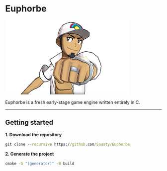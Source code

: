# Euphorbe

![Euphorbe](.github/logo.png)

Euphorbe is a fresh early-stage game engine written entirely in C.

***

## Getting started

**1. Download the repository**
```bat
git clone --recursive https://github.com/Sausty/Euphorbe
```

**2. Generate the project**
```bat
cmake -G "(generator)" -B build
```